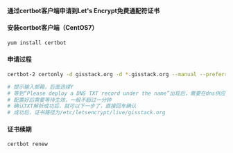#### 通过certbot客户端申请到Let's Encrypt免费通配符证书

#### 安装certbot客户端（CentOS7）
```sh
yum install certbot
```
#### 申请过程
```sh
certbot-2 certonly -d gisstack.org -d *.gisstack.org --manual --preferred-challenges dns --server https://acme-v02.api.letsencrypt.org/directory

# 提示输入邮箱，后面选择Y
# 等到“Please deploy a DNS TXT record under the name”出现后，需要在dns供应商下添加TXT，名称为_acme-challenge.gisstack.org（域名替换为自己的），填入提示的value，类似于“WdDIXIrJYROoz80fGsmFau8T0zCPfRBRs-sp6r-Zs3E”这样的一串字符
# 配置好后需要等待生效，一般不超过一分钟
# 确认TXT解析成功后，就可以下一步了，直接回车确认
# 成功后，证书路径为/etc/letsencrypt/live/gisstack.org
```
#### 证书续期
```sh
certbot renew
```